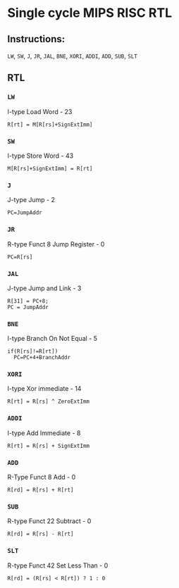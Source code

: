 # Single cycle MIPS RISC RTL

## Instructions:
`LW`, `SW`, `J`, `JR`, `JAL`, `BNE`, `XORI`, `ADDI`, `ADD`, `SUB`, `SLT`

## RTL

### `LW`
I-type
Load Word - 23
```
R[rt] = M[R[rs]+SignExtImm]
```

### `SW`
I-type
Store Word - 43
```
M[R[rs]+SignExtImm] = R[rt]
```

### `J`
J-type
Jump - 2
```
PC=JumpAddr
```

### `JR`
R-type Funct 8
Jump Register - 0
```
PC=R[rs]
```

### `JAL`
J-type
Jump and Link - 3
```
R[31] = PC+8;
PC = JumpAddr
```

### `BNE`
I-type
Branch On Not Equal - 5
```
if(R[rs]!=R[rt])
  PC=PC+4+BranchAddr
```

### `XORI`
I-type
Xor immediate - 14
```
R[rt] = R[rs] ^ ZeroExtImm
```

### `ADDI`
I-type
Add Immediate - 8
```
R[rt] = R[rs] + SignExtImm
```

### `ADD`
R-Type Funct 8
Add - 0
```
R[rd] = R[rs] + R[rt]
```

### `SUB`
R-type Funct 22
Subtract - 0
```
R[rd] = R[rs] - R[rt]
```

### `SLT`
R-type Funct 42
Set Less Than - 0
```
R[rd] = (R[rs] < R[rt]) ? 1 : 0
```
